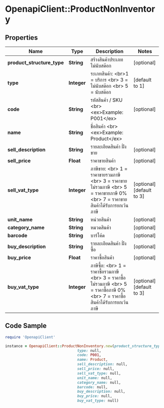 # OpenapiClient::ProductNonInventory

## Properties

Name | Type | Description | Notes
------------ | ------------- | ------------- | -------------
**product_structure_type** | **String** | สร้างสินค้าประเภท ไม่นับสต๊อก | [optional] 
**type** | **Integer** | ระเภทสินค้า: &lt;br&gt;1 &#x3D; บริการ &lt;br&gt; 3 &#x3D; ไม่นับสต๊อก &lt;br&gt; 5 &#x3D; นับสต๊อก | [default to 1]
**code** | **String** | รหัสสินค้า / SKU &lt;br&gt; &lt;ex&gt;Example: P001&lt;/ex&gt; | [optional] 
**name** | **String** | ชื่อสินค้า &lt;br&gt; &lt;ex&gt;Example: Product&lt;/ex&gt; | 
**sell_description** | **String** | รายละเอียดสินค้า ฝั่งขาย | [optional] 
**sell_price** | **Float** | ราคาขายสินค้า | [optional] 
**sell_vat_type** | **Integer** | ภาษีขาย: &lt;br&gt; 1 &#x3D; ราคาขายรวมภาษี &lt;br&gt; 3 &#x3D; ราคาขายไม่รวมภาษี &lt;br&gt; 5 &#x3D; ราคาขายภาษี 0% &lt;br&gt; 7 &#x3D; ราคาขายสินค้าได้รับการยกเว้นภาษี | [optional] [default to 3]
**unit_name** | **String** | หน่วยสินค้า | [optional] 
**category_name** | **String** | หมวดสินค้า | [optional] 
**barcode** | **String** | บาร์โค้ด | [optional] 
**buy_description** | **String** | รายละเอียดสินค้า ฝั่งซื้อ | [optional] 
**buy_price** | **Float** | ราคาซื้อสินค้า | [optional] 
**buy_vat_type** | **Integer** | ภาษีซื้อ: &lt;br&gt; 1 &#x3D; ราคาซื้อรวมภาษี &lt;br&gt; 3 &#x3D; ราคาซื้อไม่รวมภาษี &lt;br&gt; 5 &#x3D; ราคาซื้อภาษี 0% &lt;br&gt; 7 &#x3D; ราคาซื้อสินค้าได้รับการยกเว้นภาษี | [optional] [default to 3]

## Code Sample

```ruby
require 'OpenapiClient'

instance = OpenapiClient::ProductNonInventory.new(product_structure_type: null,
                                 type: null,
                                 code: P001,
                                 name: Product,
                                 sell_description: null,
                                 sell_price: null,
                                 sell_vat_type: null,
                                 unit_name: null,
                                 category_name: null,
                                 barcode: null,
                                 buy_description: null,
                                 buy_price: null,
                                 buy_vat_type: null)
```


